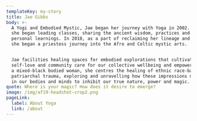 ```yaml
---
templateKey: my-story
title: Jae Gibbs
body: >-
  A Yogi and Embodied Mystic, Jae began her journey with Yoga in 2002. In 2015
  she began leading classes, sharing the ancient wisdom, practices and her
  personal learnings. In 2018, as a part of reclaiming her lineage and identity,
  she began a priestess journey into the Afro and Celtic mystic arts.


  Jae facilities healing spaces for embodied explorations that cultivate
  self-love and community care for our collective wellbeing and empowerment. As
  a mixed-black bodied woman, she centres the healing of ethnic race-based and
  patriarchal trauma, exploring and unravelling how these impressions manifest
  in our bodies and minds to inhibit our true nature, power and magic.
quote: Where is your magic? How does it desire to emerge?
image: /img/af19-headshot-crop2.png
pageLink:
  label: About Yoga
  link: /about
---
```


